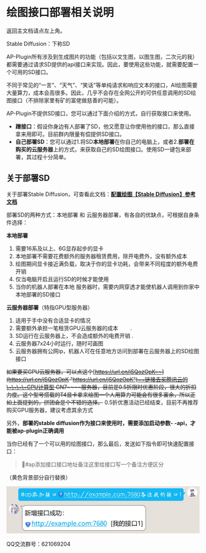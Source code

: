 # 绘图接口部署相关说明

返回主文档请点左上角。

Stable Diffusion：下称SD

AP-Plugin所有涉及到生成图片的功能（包括以文生图，以图生图，二次元的我）都需要通过请求SD提供的api接口来实现。因此，要使用这些功能，就需要配置一个可用的SD接口。

不同于常见的“一言”、“天气”、“笑话”等单纯请求和响应文本的接口，AI绘图需要大量算力，成本会高很多。因此，几乎不会存在全网公开的可供任意调用的SD绘图接口（不排除家里有矿的富佬做慈善的可能）。

AP-Plugin不提供SD接口，您可以通过下面介绍的方式，自行获取接口来使用。

-   **蹭接口**：假设你身边有人部署了SD，他又愿意让你使用他的接口，那么直接拿来用即可。目前群内限量有偿提供SD接口。
-   **自己部署SD**：您可以通过1.将SD**本地部署**在你自己的电脑上，或者2.**部署在购买的云服务器**上的方式，来获取自己的SD绘图接口。使用SD一键包来部署，其过程十分简单。

## 关于部署SD

关于部署Stable Diffusion，可查看此文档：[**配置绘图【Stable Diffusion】参考文档**](https://www.wolai.com/rMR9bFJehYhBKdQT6dY3zL#jUC8wjHf9mF9ynXgQNSC1b "配置绘图【Stable Diffusion】参考文档")

部署SD的两种方式：本地部署 和 云服务器部署，有各自的优缺点，可根据自身条件选择：

**本地部署**

1.  需要16系及以上、6G显存起步的显卡
2.  本地部署不需要花费额外的服务器租赁费用，除开电费外，没有额外成本
3.  绘图期间显卡接近满负载，取决于你的显卡功耗，会带来不同程度的额外电费开销
4.  仅当电脑开启且运行SD的时候才能使用
5.  当你的机器人部署在本地 服务器时，需要内网穿透才能使机器人调用到你家中本地部署的SD接口

**云服务器部署**（特指GPU型服务器）

1.  适用于手中没有合适显卡的情况
2.  需要额外承担一笔租赁GPU云服务器的成本                                  　　.
3.  SD运行在云服务器上，不会造成额外的电费开销               .
4.  云服务器7x24小时运行，随时可画图
5.  云服务器拥有公网ip，机器人可在任意地方访问到部署在云服务器上的SD绘图接口

~~如果要买GPU云服务器，可以点这个~~[~~https://url.cn/jSQozOpK~~](https://url.cn/jSQozOpK "https://url.cn/jSQozOpK")~~链接去买腾讯云的\~\~\~\~GPU计算型 GN7\~\~\~\~服务器，目前是0.5折限时优惠阶段，很大的折扣力度。这个型号搭载的T4显卡拿来绘图一个人用算力可能会有很多富余，所以正如上面提到的，拼团会是个不错的选择。~~ 0.5折优惠活动已经结束，目前不再推荐购买GPU服务器，建议考虑其余方式

另外，**部署的stable diffusion作为接口来使用时，需要添加启动参数- -api，才能被ap-plugin正确调用**

当你已经有了一个可以用的绘图接口，那么最后，发送如下指令即可快速配置接口：

> 📌#ap添加接口接口地址备注这里给接口写一个备注方便区分

（黄色背景部分自行替换）

![](image/image_CPw_0KS1Xs.jpg)

QQ交流群号：621069204
